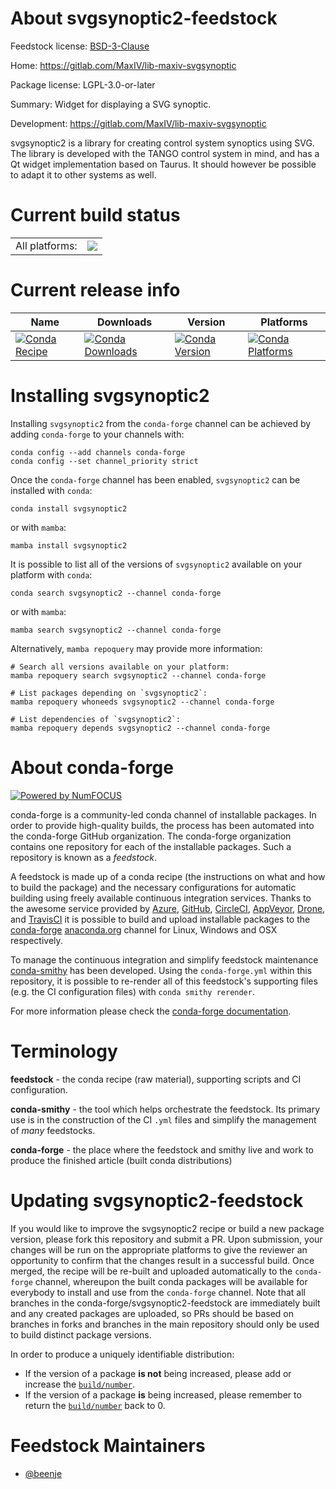 About svgsynoptic2-feedstock
============================

Feedstock license: [BSD-3-Clause](https://github.com/conda-forge/svgsynoptic2-feedstock/blob/main/LICENSE.txt)

Home: https://gitlab.com/MaxIV/lib-maxiv-svgsynoptic

Package license: LGPL-3.0-or-later

Summary: Widget for displaying a SVG synoptic.

Development: https://gitlab.com/MaxIV/lib-maxiv-svgsynoptic

svgsynoptic2 is a library for creating control system synoptics using SVG.
The library is developed with the TANGO control system in mind,
and has a Qt widget implementation based on Taurus.
It should however be possible to adapt it to other systems as well.

Current build status
====================


<table><tr><td>All platforms:</td>
    <td>
      <a href="https://dev.azure.com/conda-forge/feedstock-builds/_build/latest?definitionId=13836&branchName=main">
        <img src="https://dev.azure.com/conda-forge/feedstock-builds/_apis/build/status/svgsynoptic2-feedstock?branchName=main">
      </a>
    </td>
  </tr>
</table>

Current release info
====================

| Name | Downloads | Version | Platforms |
| --- | --- | --- | --- |
| [![Conda Recipe](https://img.shields.io/badge/recipe-svgsynoptic2-green.svg)](https://anaconda.org/conda-forge/svgsynoptic2) | [![Conda Downloads](https://img.shields.io/conda/dn/conda-forge/svgsynoptic2.svg)](https://anaconda.org/conda-forge/svgsynoptic2) | [![Conda Version](https://img.shields.io/conda/vn/conda-forge/svgsynoptic2.svg)](https://anaconda.org/conda-forge/svgsynoptic2) | [![Conda Platforms](https://img.shields.io/conda/pn/conda-forge/svgsynoptic2.svg)](https://anaconda.org/conda-forge/svgsynoptic2) |

Installing svgsynoptic2
=======================

Installing `svgsynoptic2` from the `conda-forge` channel can be achieved by adding `conda-forge` to your channels with:

```
conda config --add channels conda-forge
conda config --set channel_priority strict
```

Once the `conda-forge` channel has been enabled, `svgsynoptic2` can be installed with `conda`:

```
conda install svgsynoptic2
```

or with `mamba`:

```
mamba install svgsynoptic2
```

It is possible to list all of the versions of `svgsynoptic2` available on your platform with `conda`:

```
conda search svgsynoptic2 --channel conda-forge
```

or with `mamba`:

```
mamba search svgsynoptic2 --channel conda-forge
```

Alternatively, `mamba repoquery` may provide more information:

```
# Search all versions available on your platform:
mamba repoquery search svgsynoptic2 --channel conda-forge

# List packages depending on `svgsynoptic2`:
mamba repoquery whoneeds svgsynoptic2 --channel conda-forge

# List dependencies of `svgsynoptic2`:
mamba repoquery depends svgsynoptic2 --channel conda-forge
```


About conda-forge
=================

[![Powered by
NumFOCUS](https://img.shields.io/badge/powered%20by-NumFOCUS-orange.svg?style=flat&colorA=E1523D&colorB=007D8A)](https://numfocus.org)

conda-forge is a community-led conda channel of installable packages.
In order to provide high-quality builds, the process has been automated into the
conda-forge GitHub organization. The conda-forge organization contains one repository
for each of the installable packages. Such a repository is known as a *feedstock*.

A feedstock is made up of a conda recipe (the instructions on what and how to build
the package) and the necessary configurations for automatic building using freely
available continuous integration services. Thanks to the awesome service provided by
[Azure](https://azure.microsoft.com/en-us/services/devops/), [GitHub](https://github.com/),
[CircleCI](https://circleci.com/), [AppVeyor](https://www.appveyor.com/),
[Drone](https://cloud.drone.io/welcome), and [TravisCI](https://travis-ci.com/)
it is possible to build and upload installable packages to the
[conda-forge](https://anaconda.org/conda-forge) [anaconda.org](https://anaconda.org/)
channel for Linux, Windows and OSX respectively.

To manage the continuous integration and simplify feedstock maintenance
[conda-smithy](https://github.com/conda-forge/conda-smithy) has been developed.
Using the ``conda-forge.yml`` within this repository, it is possible to re-render all of
this feedstock's supporting files (e.g. the CI configuration files) with ``conda smithy rerender``.

For more information please check the [conda-forge documentation](https://conda-forge.org/docs/).

Terminology
===========

**feedstock** - the conda recipe (raw material), supporting scripts and CI configuration.

**conda-smithy** - the tool which helps orchestrate the feedstock.
                   Its primary use is in the construction of the CI ``.yml`` files
                   and simplify the management of *many* feedstocks.

**conda-forge** - the place where the feedstock and smithy live and work to
                  produce the finished article (built conda distributions)


Updating svgsynoptic2-feedstock
===============================

If you would like to improve the svgsynoptic2 recipe or build a new
package version, please fork this repository and submit a PR. Upon submission,
your changes will be run on the appropriate platforms to give the reviewer an
opportunity to confirm that the changes result in a successful build. Once
merged, the recipe will be re-built and uploaded automatically to the
`conda-forge` channel, whereupon the built conda packages will be available for
everybody to install and use from the `conda-forge` channel.
Note that all branches in the conda-forge/svgsynoptic2-feedstock are
immediately built and any created packages are uploaded, so PRs should be based
on branches in forks and branches in the main repository should only be used to
build distinct package versions.

In order to produce a uniquely identifiable distribution:
 * If the version of a package **is not** being increased, please add or increase
   the [``build/number``](https://docs.conda.io/projects/conda-build/en/latest/resources/define-metadata.html#build-number-and-string).
 * If the version of a package **is** being increased, please remember to return
   the [``build/number``](https://docs.conda.io/projects/conda-build/en/latest/resources/define-metadata.html#build-number-and-string)
   back to 0.

Feedstock Maintainers
=====================

* [@beenje](https://github.com/beenje/)

